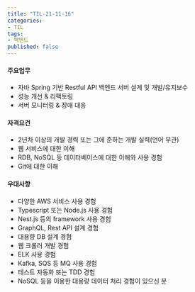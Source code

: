 ```yaml
---
title: "TIL-21-11-16"
categories: 
- TIL
tags:
- 백엔드
published: false
---
```


#### 주요업무
- 자바 Spring 기반 Restful API 백엔드 서버 설계 및 개발/유지보수
- 성능 개선 & 리팩토링
- 서버 모니터링 & 장애 대응

#### 자격요건
- 2년차 이상의 개발 경력 또는 그에 준하는 개발 실력(언어 무관)
- 웹 서비스에 대한 이해
- RDB, NoSQL 등 데이터베이스에 대한 이해와 사용 경험
- Git에 대한 이해


#### 우대사항
- 다양한 AWS 서비스 사용 경험
- Typescript 또는 Node.js 사용 경험
- Nest.js 등의 framework 사용 경험
- GraphQL, Rest API 설계 경험
- 대용량 DB 설계 경험
- 웹 크롤러 개발 경험
- ELK 사용 경험
- Kafka, SQS 등 MQ 사용 경험
- 테스트 자동화 또는 TDD 경험
- NoSQL 등을 이용한 대용량 데이터 처리 경험이 있으신 분

